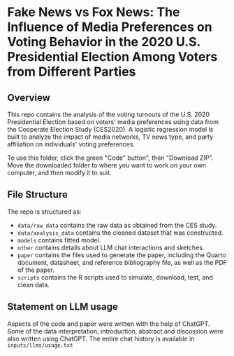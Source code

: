 # Fake News vs Fox News: The Influence of Media Preferences on Voting Behavior in the 2020 U.S. Presidential Election Among Voters from Different Parties

## Overview

This repo contains the analysis of the voting turnouts of the U.S. 2020 Presidential Election based on voters' media preferences using data from the Cooperate Election Study (CES2020). A logistic regression model is built to analyze the impact of media networks, TV news type, and party affiliation on individuals' voting preferences. 

To use this folder, click the green "Code" button", then "Download ZIP". Move the downloaded folder to where you want to work on your own computer, and then modify it to suit.



## File Structure

The repo is structured as:

-   `data/raw_data` contains the raw data as obtained from the CES study.
-   `data/analysis_data` contains the cleaned dataset that was constructed.
-   `models` contains fitted model. 
-   `other` contains details about LLM chat interactions and sketches.
-   `paper` contains the files used to generate the paper, including the Quarto document, datasheet, and reference bibliography file, as well as the PDF of the paper. 
-   `scripts` contains the R scripts used to simulate, download, test, and clean data.


## Statement on LLM usage

Aspects of the code and paper were written with the help of ChatGPT. Some of the data interpretation, introduction, abstract and discussion were also written using ChatGPT. The entire chat history is available in `inputs/llms/usage.txt`

